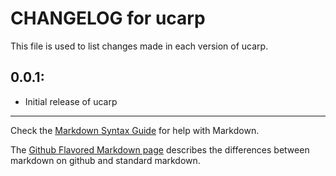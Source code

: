 # CHANGELOG for ucarp

This file is used to list changes made in each version of ucarp.

## 0.0.1:

* Initial release of ucarp

- - - 
Check the [Markdown Syntax Guide](http://daringfireball.net/projects/markdown/syntax) for help with Markdown.

The [Github Flavored Markdown page](http://github.github.com/github-flavored-markdown/) describes the differences between markdown on github and standard markdown.
